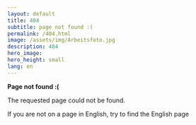 ```yaml
---
layout: default
title: 404 
subtitle: page not found :(
permalink: /404.html
image: /assets/img/Arbeitsfoto.jpg
description: 404
hero_image: 
hero_height: small
lang: en
---
```





  <p><strong>Page not found :(</strong></p>
  <p>The requested page could not be found. </p>
  <p>If you are not on a page in English, try to find the English page</p>

